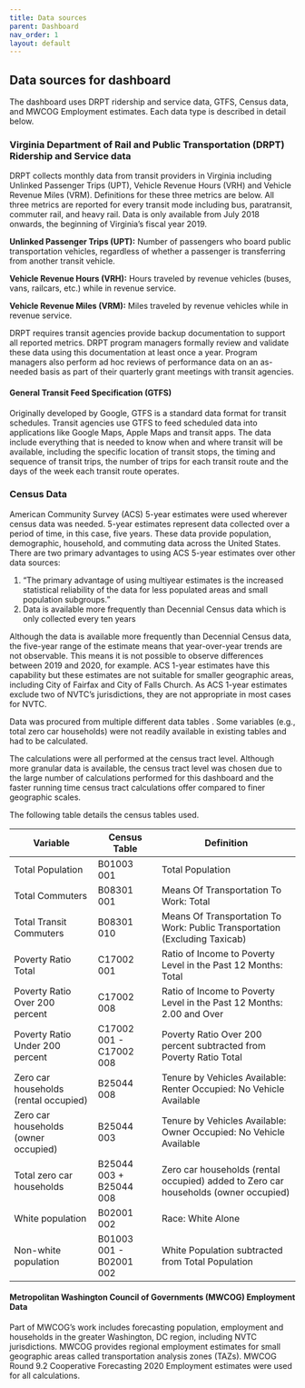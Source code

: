 ```yaml
---
title: Data sources
parent: Dashboard
nav_order: 1
layout: default
---
```

## Data sources for dashboard

The dashboard uses DRPT ridership and service data, GTFS, Census data, and MWCOG Employment estimates. Each data type is described in detail below.

### Virginia Department of Rail and Public Transportation (DRPT) Ridership and Service data

DRPT collects monthly data from transit providers in Virginia including Unlinked Passenger Trips (UPT), Vehicle Revenue Hours (VRH) and Vehicle Revenue Miles (VRM). Definitions for these three metrics are below. All three metrics are reported for every transit mode including bus, paratransit, commuter rail, and heavy rail. Data is only available from July 2018 onwards, the beginning of Virginia’s fiscal year 2019.

**Unlinked Passenger Trips (UPT):** Number of passengers who board public transportation vehicles, regardless of whether a passenger is transferring from another transit vehicle.

**Vehicle Revenue Hours (VRH):** Hours traveled by revenue vehicles (buses, vans, railcars, etc.) while in revenue service. 

**Vehicle Revenue Miles (VRM):** Miles traveled by revenue vehicles while in revenue service. 

DRPT requires transit agencies provide backup documentation to support all reported metrics. DRPT program managers formally review and validate these data using this documentation at least once a year. Program managers also perform ad hoc reviews of performance data on an as-needed basis as part of their quarterly grant meetings with transit agencies.

#### General Transit Feed Specification (GTFS)

Originally developed by Google, GTFS  is a standard data format for transit schedules. Transit agencies use GTFS to feed scheduled data into applications like Google Maps, Apple Maps and transit apps. The data include everything that is needed to know when and where transit will be available, including the specific location of transit stops, the timing and sequence of transit trips, the number of trips for each transit route and the days of the week each transit route operates. 

### Census Data

American Community Survey (ACS) 5-year estimates were used wherever census data was needed. 5-year estimates represent data collected over a period of time, in this case, five years. These data provide population, demographic, household, and commuting data across the United States. There are two primary advantages to using ACS 5-year estimates over other data sources:

1. “The primary advantage of using multiyear estimates is the increased statistical reliability of the data for less populated areas and small population subgroups.”
2. Data is available more frequently than Decennial Census data which is only collected every ten years

Although the data is available more frequently than Decennial Census data, the five-year range of the estimate means that year-over-year trends are not observable. This means it is not possible to observe differences between 2019 and 2020, for example. ACS 1-year estimates have this capability but these estimates are not suitable for smaller geographic areas, including City of Fairfax and City of Falls Church. As ACS 1-year estimates exclude two of NVTC’s jurisdictions, they are not appropriate in most cases for NVTC.

Data was procured from multiple different data tables . Some variables (e.g., total zero car households) were not readily available in existing tables and had to be calculated.

The calculations were all performed at the census tract level. Although more granular data is available, the census tract level was chosen due to the large number of calculations performed for this dashboard and the faster running time census tract calculations offer compared to finer geographic scales.

The following table details the census tables used. 


|     Variable                                 |     Census   Table             |     Definition                                                                               |   
|----------------------------------------------|--------------------------------|----------------------------------------------------------------------------------------------|
|     Total Population                         |     B01003 001                 |     Total Population                                                                         |
|     Total Commuters                          |     B08301 001                 |     Means Of Transportation To Work: Total                                                   | 
|     Total Transit Commuters                  |     B08301 010                 |     Means Of Transportation To Work: Public Transportation (Excluding Taxicab)             | 
|     Poverty Ratio Total                      |     C17002 001                 |     Ratio of Income to Poverty Level in the Past 12 Months: Total                          |   
|     Poverty Ratio Over 200 percent           |     C17002 008                 |     Ratio of Income   to Poverty Level in the Past 12 Months: 2.00 and Over                  |   
|     Poverty Ratio Under 200 percent          |     C17002 001 - C17002 008    |     Poverty Ratio Over 200 percent subtracted from Poverty Ratio Total                     |   
|     Zero car households (rental occupied)    |     B25044 008                 |     Tenure by Vehicles Available: Renter Occupied: No Vehicle Available                    |   
|     Zero car households (owner occupied)     |     B25044 003                 |     Tenure by Vehicles Available: Owner Occupied: No Vehicle Available                     |   
|     Total zero car households                |     B25044 003 + B25044 008    |     Zero car households (rental occupied) added to Zero car households (owner occupied)    |   
|     White population                         |     B02001 002                 |     Race: White Alone                                                                        |   
|     Non-white population                     |     B01003 001 - B02001 002    |     White Population subtracted from Total Population                                        |   

#### Metropolitan Washington Council of Governments (MWCOG) Employment Data

Part of MWCOG’s work includes forecasting population, employment and households in the greater Washington, DC region, including NVTC jurisdictions. MWCOG provides regional employment estimates for small geographic areas called transportation analysis zones (TAZs). MWCOG Round 9.2 Cooperative Forecasting 2020 Employment estimates were used for all calculations. 